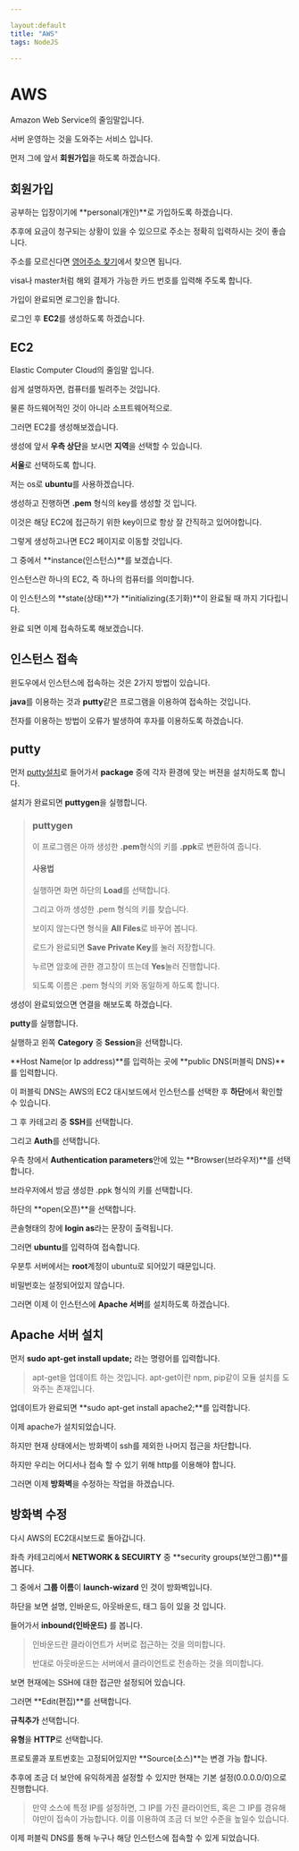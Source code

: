 ```yaml
---

layout:default
title: "AWS"
tags: NodeJS

---
```


# AWS

Amazon Web Service의 줄임말입니다.

서버 운영하는 것을 도와주는 서비스 입니다.

먼저 그에 앞서 **회원가입**을 하도록 하겠습니다.

## 회원가입

공부하는 입장이기에 **personal(개인)**로 가입하도록 하겠습니다.

추후에 요금이 청구되는 상황이 있을 수 있으므로 주소는 정확히 입력하시는 것이 좋습니다.

주소를 모르신다면 [영어주소 찾기](https://search.naver.com/search.naver?where=nexearch&sm=top_hty&fbm=1&ie=utf8&query=%EC%A3%BC%EC%86%8C+%EC%98%81%EC%96%B4+%EB%B3%80%ED%99%98)에서 찾으면 됩니다.

visa나 master처럼 해외 결제가 가능한 카드 번호를 입력해 주도록 합니다.

가입이 완료되면 로그인을 합니다.

로그인 후 **EC2**를 생성하도록 하겠습니다.

## EC2

Elastic Computer Cloud의 줄임말 입니다.

쉽게 설명하자면, 컴퓨터를 빌려주는 것입니다.

물론 하드웨어적인 것이 아니라 소프트웨어적으로.

그러면 EC2를 생성해보겠습니다.

생성에 앞서 **우측 상단**을 보시면 **지역**을 선택할 수 있습니다.

**서울**로 선택하도록 합니다.

저는 os로 **ubuntu**를 사용하겠습니다.

생성하고 진행하면 **.pem** 형식의 key를 생성할 것 입니다.

이것은 해당 EC2에 접근하기 위한 key이므로 항상 잘 간직하고 있어야합니다.

그렇게 생성하고나면 EC2 페이지로 이동할 것입니다.

그 중에서 **instance(인스턴스)**를 보겠습니다.

인스턴스란 하나의 EC2, 즉 하나의 컴퓨터를 의미합니다.

이 인스턴스의 **state(상태)**가 **initializing(초기화)**이 완료될 때 까지 기다립니다.

완료 되면 이제 접속하도록 해보겠습니다.

## 인스턴스 접속

윈도우에서 인스턴스에 접속하는 것은 2가지 방법이 있습니다.

**java**를 이용하는 것과 **putty**같은 프로그램을 이용하여 접속하는 것입니다.

전자를 이용하는 방법이 오류가 발생하여 후자를 이용하도록 하겠습니다.

## putty

먼저 [putty설치](https://www.chiark.greenend.org.uk/~sgtatham/putty/latest.html)로 들어가서 **package** 중에 각자 환경에 맞는 버젼을 설치하도록 합니다.

설치가 완료되면 **puttygen**을 실행합니다.

>### puttygen
>
> 이 프로그램은 아까 생성한 **.pem**형식의 키를 **.ppk**로 변환하여 줍니다.
>
> #### 사용법
> 
>실행하면 화면 하단의 **Load**를 선택합니다.
>
>그리고 아까 생성한 .pem 형식의 키를 찾습니다.
>
>보이지 않는다면 형식을 **All Files**로 바꾸어 봅니다.
>
>로드가 완료되면 **Save Private Key**를 눌러 저장합니다.
>
>누르면 암호에 관한 경고창이 뜨는데 **Yes**눌러 진행합니다.
>
>되도록 이름은 .pem 형식의 키와 동일하게 하도록 합니다.

생성이 완료되었으면 연결을 해보도록 하겠습니다.

**putty**를 실행합니다.

실행하고 왼쪽 **Category** 중 **Session**을 선택합니다.

**Host Name(or Ip address)**를 입력하는 곳에 **public DNS(퍼블릭 DNS)**를 입력합니다.

이 퍼블릭 DNS는 AWS의 EC2 대시보드에서 인스턴스를 선택한 후 **하단**에서 확인할 수 있습니다.

그 후 카테고리 중 **SSH**를 선택합니다.

그리고 **Auth**를 선택합니다.

우측 창에서 **Authentication parameters**안에 있는 **Browser(브라우저)**를 선택합니다.

브라우저에서 방금 생성한 .ppk 형식의 키를 선택합니다.

하단의 **open(오픈)**을 선택합니다.

콘솔형태의 창에 **login as**라는 문장이 출력됩니다.

그러면 **ubuntu**를 입력하여 접속합니다.

우분투 서버에서는 **root**계정이 ubuntu로 되어있기 때문입니다.

비밀번호는 설정되어있지 않습니다.

그러면 이제 이 인스턴스에 **Apache 서버**를 설치하도록 하겠습니다.

## Apache 서버 설치

먼저 **sudo apt-get install update;** 라는 명령어를 입력합니다.

>apt-get을 업데이트 하는 것입니다. apt-get이란 npm, pip같이 모듈 설치를 도와주는 존재입니다.

업데이트가 완료되면 **sudo apt-get install apache2;**를 입력합니다.

이제 apache가 설치되었습니다.

하지만 현재 상태에서는 방화벽이 ssh를 제외한 나머지 접근을 차단합니다.

하지만 우리는 어디서나 접속 할 수 있기 위해 http를 이용해야 합니다.

그러면 이제 **방화벽**을 수정하는 작업을 하겠습니다.

## 방화벽 수정

다시 AWS의 EC2대시보드로 돌아갑니다.

좌측 카테고리에서 **NETWORK & SECUIRTY** 중 **security groups(보안그룹)**를 봅니다.

그 중에서 **그룹 이름**이 **launch-wizard** 인 것이 방화벽입니다.

하단을 보면 설명, 인바운드, 아웃바운드, 태그 등이 있을 것 입니다.

들어가서 **inbound(인바운드)** 를 봅니다.

>인바운드란 클라이언트가 서버로 접근하는 것을 의미합니다.
>
>반대로 아웃바운드는 서버에서 클라이언트로 전송하는 것을 의미합니다.

보면 현재에는 SSH에 대한 접근만 설정되어 있습니다.

그러면 **Edit(편집)**를 선택합니다.

**규칙추가** 선택합니다.

**유형**을 **HTTP**로 선택합니다.

프로토콜과 포트번호는 고정되어있지만 **Source(소스)**는 변경 가능 합니다.

추후에 조금 더 보안에 유익하게끔 설정할 수 있지만 현재는 기본 설정(0.0.0.0/0)으로 진행합니다.

>만약 소스에 특정 IP를 설정하면, 그 IP를 가진 클라이언트, 혹은 그 IP를 경유해야만이 접속이 가능합니다. 이를 이용하여 조금 더 보안 수준을 높일수 있습니다.

이제 퍼블릭 DNS를 통해 누구나 해당 인스턴스에 접속할 수 있게 되었습니다.

